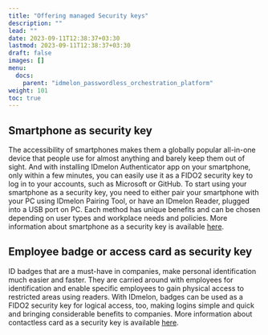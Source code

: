 ```yaml
---
title: "Offering managed Security keys"
description: ""
lead: ""
date: 2023-09-11T12:38:37+03:30
lastmod: 2023-09-11T12:38:37+03:30
draft: false
images: []
menu:
  docs:
    parent: "idmelon_passwordless_orchestration_platform"
weight: 101
toc: true
---
```


## Smartphone as security key

The accessibility of smartphones makes them a globally popular all-in-one device that people use for almost anything and barely keep them out of sight. And with installing IDmelon Authenticator app on your smartphone, only within a few minutes, you can easily use it as a FIDO2 security key to log in to your accounts, such as Microsoft or GitHub. To start using your smartphone as a security key, you need to either pair your smartphone with your PC using IDmelon Pairing Tool, or have an IDmelon Reader, plugged into a USB port on PC. Each method has unique benefits and can be chosen depending on user types and workplace needs and policies. More information about smartphone as a security key is available [here](https://idmelon.com/smartphone-as-a-security-key/).

## Employee badge or access card as security key

ID badges that are a must-have in companies, make personal identification much easier and faster. They are carried around with employees for identification and enable specific employees to gain physical access to restricted areas using readers. With IDmelon, badges can be used as a FIDO2 security key for logical access, too, making logins simple and quick and bringing considerable benefits to companies. More information about contactless card as a security key is available [here](https://idmelon.com/contactless-card-as-a-security-key/).
